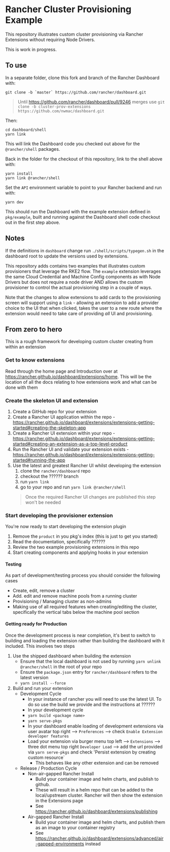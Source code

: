 # Rancher Cluster Provisioning Example

This repository illustrates custom cluster provisioning via Rancher Extensions without requiring
Node Drivers.

This is work in progress.

## To use

In a separate folder, clone this fork and branch of the Rancher Dashboard with:

```
git clone -b `master` https://github.com/rancher/dashboard.git
```

> Until https://github.com/rancher/dashboard/pull/9246 merges use `git clone -b cluster-prov-extensions https://github.com/nwmac/dashboard.git`

Then:

```
cd dashboard/shell
yarn link
```

This will link the Dashboard code you checked out above for the `@rancher/shell` packages.

Back in the folder for the checkout of this repository, link to the shell above with:

```
yarn install
yarn link @rancher/shell
```

Set the `API` environment variable to point to your Rancher backend and run with:

```
yarn dev
```

This should run the Dashboard with the example extension defined in `pkg/example`, built and running
against the Dashboard shell code checkout out in the first step above.


## Notes

If the definitions in `dashboard` change run `./shell/scripts/typegen.sh` in the dashboard root to update the versions used by extensions. 

This repository adds contains two examples that illustrates custom provisioners that leverage the RKE2 flow. The `example` extension leverages the same Cloud Credential and Machine Config components as with Node Drivers but does not require a node driver AND allows the custom provisioner to control the actual provisioning step in a couple of ways.

Note that the changes to allow extensions to add cards to the provisioning screen will support using a `link` - allowing an extension to add a provider choice to the UI that when clicked, takes the user to a new route where the extension would need to take care of providing *all* UI and provisioning.


## From zero to hero

This is a rough framework for developing custom cluster creating from within an extension

### Get to know extensions
Read through the home page and Introduction over at https://rancher.github.io/dashboard/extensions/home. This will be the location of all the docs relating to how extensions work and what can be done with them

### Create the skeleton UI and extension

1. Create a GitHub repo for your extension
1. Create a Rancher UI application within the repo - https://rancher.github.io/dashboard/extensions/extensions-getting-started#creating-the-skeleton-app
1. Create a Rancher UI extension within your repo - https://rancher.github.io/dashboard/extensions/extensions-getting-started#creating-an-extension-as-a-top-level-product
1. Run the Rancher UI and validate your extension exists - https://rancher.github.io/dashboard/extensions/extensions-getting-started#running-the-app
1. Use the latest and greatest Rancher UI whilst developing the extension 
    1. clone the `rancher/dashboard` repo
    1. checkout the ?????? branch
    1. run `yarn link`
    1. go to your repo and run `yarn link @rancher/shell`
    > Once the required Rancher UI changes are published this step won't be needed

### Start developing the provisioner extension

You're now ready to start developing the extension plugin
1. Remove the `product` in you pkg's index (this is just to get you started)
1. Read the documentation, specifically ??????
1. Review the two example provisioning extensions in this repo
1. Start creating components and applying hooks in your extension

#### Testing 

As part of development/testing process you should consider the following cases
- Create, edit, remove a cluster
- Add. edit and remove machine pools from a running cluster
- Provisioning / Managing cluster as non-admins
- Making use of all required features when creating/editing the cluster, specifically the vertical tabs below the machine pool section

#### Getting ready for Production

Once the development process is near completion, it's best to switch to building and loading the extension rather than building the dashboard with it included. This involves two steps
1. Use the shipped dashboard when building the extension
   - Ensure that the local dashboard is not used by running `yarn unlink @rancher/shell` in the root of your repo
   - Ensure the `package.json` entry for `rancher/dashboard` refers to the latest version
   - `yarn install --force`
2. Build and run your extension
    - Development Cycle
      - In your instance of rancher you will need to use the latest UI. To do so use the build we provide and the instructions at ??????
      - In your development cycle
      - `yarn build <package name>`
      - `yarn serve-pkgs`
      - In your dashboard enable loading of development extensions via user avatar top right --> `Preferences` --> check `Enable Extension developer features`
      - Load your extension via burger menu top left --> `Extensions` --> three dot menu top right `Developer Load` --> add the url provided via `yarn serve-pkgs` and check 'Persist extension by creating custom resource`
        - This behaves like any other extension and can be removed
   - Release / Production Cycle
      - Non-air-gapped Rancher Install
         - Build your container image and helm charts, and publish to github. 
         - These will result in a helm repo that can be added to the local/upstream cluster. Rancher will then show the extension in the Extensions page
         - See https://rancher.github.io/dashboard/extensions/publishing
      - Air-gapped Rancher Install
         - Build your container image and helm charts, and publish them as an image to your container registry
         - See https://rancher.github.io/dashboard/extensions/advanced/air-gapped-environments instead
      
